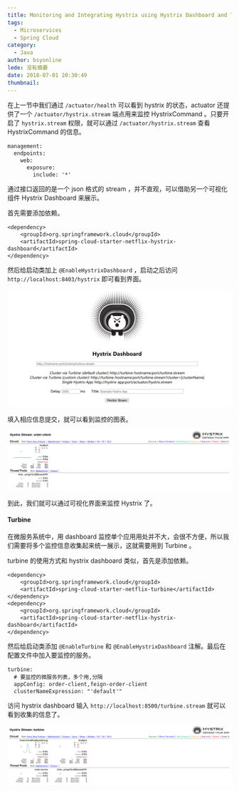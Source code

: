```yaml
---
title: Monitoring and Integrating Hystrix using Hystrix Dashboard and Turbine
tags:
  - Microservices
  - Spring Cloud
category:
  - Java
author: bsyonline
lede: 没有摘要
date: 2018-07-01 20:30:49
thumbnail:
---
```


在上一节中我们通过 `/actuator/health` 可以看到 hystrix 的状态，actuator 还提供了一个 `/actuator/hystrix.stream` 端点用来监控 HystrixCommand 。只要开启了 `hystrix.stream` 权限，就可以通过 `/actuator/hystrix.stream` 查看 HystrixCommand 的信息。

```
management:
  endpoints:
    web:
      exposure:
        include: '*'
```

通过接口返回的是一个 json 格式的 stream ，并不直观，可以借助另一个可视化组件 Hystrix Dashboard 来展示。

首先需要添加依赖。

```
<dependency>
	<groupId>org.springframework.cloud</groupId>
	<artifactId>spring-cloud-starter-netflix-hystrix-dashboard</artifactId>
</dependency>
```

然后给启动类加上 `@EnableHystrixDashboard` ，启动之后访问 `http://localhost:8403/hystrix` 即可看到界面。

![](https://raw.githubusercontent.com/bsyonline/pic/master/20190505/1557021014718.png)

填入相应信息提交，就可以看到监控的图表。

![](https://raw.githubusercontent.com/bsyonline/pic/master/20190505/1557021430616.png)

到此，我们就可以通过可视化界面来监控 Hystrix 了。

#### Turbine

在微服务系统中，用 dashboard 监控单个应用用处并不大，会很不方便，所以我们需要将多个监控信息收集起来统一展示，这就需要用到 Turbine 。

turbine 的使用方式和 hystrix dashboard 类似，首先是添加依赖。

```
<dependency>
	<groupId>org.springframework.cloud</groupId>
	<artifactId>spring-cloud-starter-netflix-turbine</artifactId>
</dependency>
<dependency>
	<groupId>org.springframework.cloud</groupId>
	<artifactId>spring-cloud-starter-netflix-hystrix-dashboard</artifactId>
</dependency>
```

然后给启动类添加 `@EnableTurbine` 和 `@EnableHystrixDashboard` 注解。最后在配置文件中加入要监控的服务。

```
turbine:
  # 要监控的微服务列表，多个用,分隔
  appConfig: order-client,feign-order-client
  clusterNameExpression: "'default'"
```

访问 hystrix dashboard 输入 `http://localhost:8500/turbine.stream` 就可以看到收集的信息了。

![](https://raw.githubusercontent.com/bsyonline/pic/master/20190505/1557022968334.png)